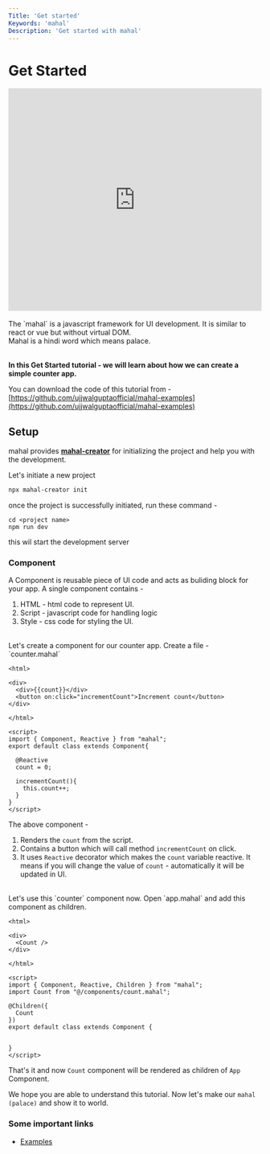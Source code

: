 ```yaml
---
Title: 'Get started'
Keywords: 'mahal'
Description: 'Get started with mahal'
---
```


# Get Started

<iframe width="100%" height="443" src="https://www.youtube.com/embed/6S9iMpv57Bg?list=PLdsO1qVTxvBVCBkNR-stLZGhEtCRfJQhh" title="Mahal.js Introduction" frameborder="0" allow="accelerometer; autoplay; clipboard-write; encrypted-media; gyroscope; picture-in-picture" allowfullscreen></iframe>
<br><br>
The `mahal` is a javascript framework for UI development. It is similar to react or vue but without virtual DOM. 

<div class="highlight">
Mahal is a hindi word which means palace.
</div>
<br>


**In this Get Started tutorial - we will learn about how we can create a simple counter app.**

You can download the code of this tutorial from - [https://github.com/ujjwalguptaofficial/mahal-examples](https://github.com/ujjwalguptaofficial/mahal-examples)

## Setup

mahal provides [**mahal-creator**](https://github.com/ujjwalguptaofficial/mahal-creator) for initializing the project and help you with the development.

Let's initiate a new project

```bash
npx mahal-creator init
```

once the project is successfully initiated, run these command -

```
cd <project name>
npm run dev
```

this wil start the development server 

### Component

A Component is reusable piece of UI code and acts as buliding block for your app. A single component contains - 

1. HTML - html code to represent UI.
2. Script - javascript code for handling logic
3. Style - css code for styling the UI.

<br>
Let's create a component for our counter app. Create a file - `counter.mahal`

```
<html>

<div>
  <div>{{count}}</div>
  <button on:click="incrementCount">Increment count</button>
</div>

</html>

<script>
import { Component, Reactive } from "mahal";
export default class extends Component{

  @Reactive
  count = 0;

  incrementCount(){
    this.count++;
  }
}
</script>

```

The above component - 

1. Renders the `count` from the script.
2. Contains a button which will call method `incrementCount` on click.
3. It uses `Reactive` decorator which makes the `count` variable reactive. It means if you will change the value of `count` - automatically it will be updated in UI.

<br>
Let's use this `counter` component now. Open `app.mahal` and add this component as children.

```
<html>

<div>
  <Count />
</div>

</html>

<script>
import { Component, Reactive, Children } from "mahal";
import Count from "@/components/count.mahal";

@Children({
  Count
})
export default class extends Component {

   
}
</script>
```

That's it and now `Count` component will be rendered as children of `App` Component.


We hope you are able to understand this tutorial. Now let's make our `mahal (palace)` and show it to world. 

### Some important links

- [Examples](https://github.com/ujjwalguptaofficial/mahal-examples)
